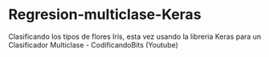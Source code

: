 # Regresion-multiclase-Keras
Clasificando los tipos de flores Iris, esta vez usando la libreria Keras para un Clasificador Multiclase - CodificandoBits (Youtube)
